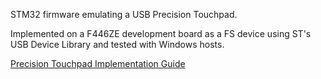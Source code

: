 STM32 firmware emulating a USB Precision Touchpad.

Implemented on a F446ZE development board as a FS device using ST's USB Device Library and tested with Windows hosts.

[Precision Touchpad Implementation Guide](https://learn.microsoft.com/en-us/windows-hardware/design/component-guidelines/touchpad-implementation-guide)

